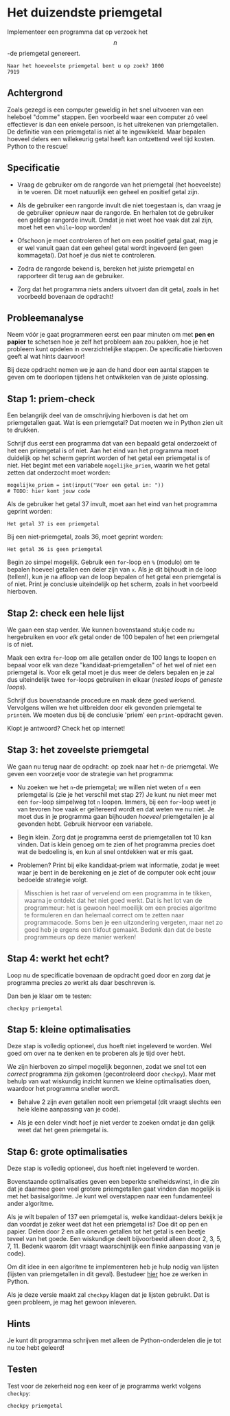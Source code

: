 # Het duizendste priemgetal

Implementeer een programma dat op verzoek het $$n$$-de priemgetal genereert.

	Naar het hoeveelste priemgetal bent u op zoek? 1000
	7919

## Achtergrond

Zoals gezegd is een computer geweldig in het snel uitvoeren van een heleboel "domme" stappen. Een voorbeeld waar een computer zó veel effectiever is dan een enkele persoon, is het uitrekenen van priemgetallen. De definitie van een priemgetal is niet al te ingewikkeld. Maar bepalen hoeveel delers een willekeurig getal heeft kan ontzettend veel tijd kosten. Python to the rescue!

## Specificatie

- Vraag de gebruiker om de rangorde van het priemgetal (het hoeveelste) in te voeren. Dit moet natuurlijk een geheel en positief getal zijn.

- Als de gebruiker een rangorde invult die niet toegestaan is, dan vraag je de gebruiker opnieuw naar de rangorde. En herhalen tot de gebruiker een geldige rangorde invult. Omdat je niet weet hoe vaak dat zal zijn, moet het een `while`-loop worden!

- Ofschoon je moet controleren of het om een positief getal gaat, mag je er wel vanuit gaan dat een geheel getal wordt ingevoerd (en geen kommagetal). Dat hoef je dus niet te controleren.

- Zodra de rangorde bekend is, bereken het juiste priemgetal en rapporteer dit terug aan de gebruiker.

- Zorg dat het programma niets anders uitvoert dan dit getal, zoals in het voorbeeld bovenaan de opdracht!

## Probleemanalyse

Neem vóór je gaat programmeren eerst een paar minuten om met **pen en papier** te schetsen hoe je zelf het probleem aan zou pakken, hoe je het probleem kunt opdelen in overzichtelijke stappen. De specificatie hierboven geeft al wat hints daarvoor!

Bij deze opdracht nemen we je aan de hand door een aantal stappen te geven om te doorlopen tijdens het ontwikkelen van de juiste oplossing.

## Stap 1: priem-check

Een belangrijk deel van de omschrijving hierboven is dat het om priemgetallen gaat. Wat is een priemgetal? Dat moeten we in Python zien uit te drukken.

Schrijf dus eerst een programma dat van een bepaald getal onderzoekt of het een priemgetal is of niet. Aan het eind van het programma moet duidelijk op het scherm geprint worden of het getal een priemgetal is of niet. Het begint met een variabele `mogelijke_priem`, waarin we het getal zetten dat onderzocht moet worden:

    mogelijke_priem = int(input("Voer een getal in: "))
    # TODO: hier komt jouw code

Als de gebruiker het getal 37 invult, moet aan het eind van het programma geprint worden:

    Het getal 37 is een priemgetal

Bij een niet-priemgetal, zoals 36, moet geprint worden:

	Het getal 36 is geen priemgetal

Begin zo simpel mogelijk. Gebruik een `for`-loop en `%` (modulo) om te bepalen hoeveel getallen een deler zijn van `x`. Als je dit bijhoudt in de loop (tellen!), kun je na afloop van de loop bepalen of het getal een priemgetal is of niet. Print je conclusie uiteindelijk op het scherm, zoals in het voorbeeld hierboven.

## Stap 2: check een hele lijst

We gaan een stap verder. We kunnen bovenstaand stukje code nu hergebruiken en voor *elk* getal onder de 100 bepalen of het een priemgetal is of niet.

Maak een extra `for`-loop om alle getallen onder de 100 langs te loopen en bepaal voor elk van deze "kandidaat-priemgetallen" of het wel of niet een priemgetal is. Voor elk getal moet je dus weer de delers bepalen en je zal dus uiteindelijk twee `for`-loops gebruiken in elkaar (*nested loops* of *geneste loops*).

Schrijf dus bovenstaande procedure en maak deze goed werkend. Vervolgens willen we het uitbreiden door elk gevonden priemgetal te `print`en. We moeten dus bij de conclusie 'priem' een `print`-opdracht geven.

Klopt je antwoord? Check het op internet!

## Stap 3: het zoveelste priemgetal

We gaan nu terug naar de opdracht: op zoek naar het n-de priemgetal. We geven een voorzetje voor de strategie van het programma:

- Nu zoeken we het `n`-de priemgetal; we willen niet weten of `n` een priemgetal is (zie je het verschil met stap 2?) Je kunt nu niet meer met een `for`-loop simpelweg tot `n` loopen. Immers, bij een `for`-loop weet je van tevoren hoe vaak er geïtereerd wordt en dat weten we nu niet. Je moet dus in je programma gaan bijhouden *hoeveel* priemgetallen je al gevonden hebt. Gebruik hiervoor een variabele.

- Begin klein. Zorg dat je programma eerst de priemgetallen tot 10 kan vinden. Dat is klein genoeg om te zien of het programma precies doet wat de bedoeling is, en kun al snel ontdekken wat er mis gaat.

- Problemen? Print bij elke kandidaat-priem wat informatie, zodat je weet waar je bent in de berekening en je ziet of de computer ook echt jouw bedoelde strategie volgt.

> Misschien is het raar of vervelend om een programma in te tikken, waarna je ontdekt dat het niet goed werkt. Dat is het lot van de programmeur: het is gewoon heel moeilijk om een precies algoritme te formuleren en dan helemaal correct om te zetten naar programmacode. Soms ben je een uitzondering vergeten, maar net zo goed heb je ergens een tikfout gemaakt. Bedenk dan dat de beste programmeurs op deze manier werken!

## Stap 4: werkt het echt?

Loop nu de specificatie bovenaan de opdracht goed door en zorg dat je programma precies zo werkt als daar beschreven is.

Dan ben je klaar om te testen:

	checkpy priemgetal

## Stap 5: kleine optimalisaties

Deze stap is volledig optioneel, dus hoeft niet ingeleverd te worden. Wel goed om over na te denken en te proberen als je tijd over hebt.

We zijn hierboven zo simpel mogelijk begonnen, zodat we snel tot een *correct* programma zijn gekomen (gecontroleerd door `checkpy`). Maar met behulp van wat wiskundig inzicht kunnen we kleine optimalisaties doen, waardoor het programma sneller wordt. 

- Behalve 2 zijn *even* getallen nooit een priemgetal (dit vraagt slechts een hele kleine aanpassing van je code).

- Als je een deler vindt hoef je niet verder te zoeken omdat je dan gelijk weet dat het geen priemgetal is.

## Stap 6: grote optimalisaties

Deze stap is volledig optioneel, dus hoeft niet ingeleverd te worden.

Bovenstaande optimalisaties geven een beperkte snelheidswinst, in die zin dat je daarmee geen veel grotere priemgetallen gaat vinden dan mogelijk is met het basisalgoritme. Je kunt wel overstappen naar een fundamenteel ander algoritme.

Als je wilt bepalen of 137 een priemgetal is, welke kandidaat-delers bekijk je dan voordat je zeker weet dat het een priemgetal is? Doe dit op pen en papier. Delen door 2 en alle oneven getallen tot het getal is een beetje teveel van het goede. Een wiskundige deelt bijvoorbeeld alleen door 2, 3, 5, 7, 11. Bedenk waarom (dit vraagt waarschijnlijk een flinke aanpassing van je code).

Om dit idee in een algoritme te implementeren heb je hulp nodig van lijsten (lijsten van priemgetallen in dit geval). Bestudeer [hier](/python/lijsten) hoe ze werken in Python.

Als je deze versie maakt zal `checkpy` klagen dat je lijsten gebruikt. Dat is geen probleem, je mag het gewoon inleveren.

## Hints

Je kunt dit programma schrijven met alleen de Python-onderdelen die je tot nu toe hebt geleerd!

## Testen

Test voor de zekerheid nog een keer of je programma werkt volgens `checkpy`:

	checkpy priemgetal
